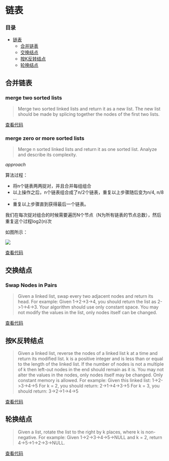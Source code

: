 # 链表

### 目录

- [链表](#链表)
    - [合并链表](#合并链表)
    - [交换结点](#交换结点)
    - [按K反转结点](#按K反转结点)
    - [轮换结点](#轮换结点)

## 合并链表

### merge two sorted lists
> Merge two sorted linked lists and return it as a new list.
The new list should be made by splicing together the nodes of
the first two lists.

[查看代码](https://github.com/blurty/algorithms/blob/master/linklist/merge.go#L11)

### merge zero or more sorted lists
> Merge n sorted linked lists and return it as one sorted list.
Analyze and describe its complexity.

*approach*

算法过程：

- 将n个链表两两捉对，并且合并每组组合
- 以上操作之后，n个链表组合成了n/2个链表，重复以上步骤随后变为n/4, n/8 ...
- 重复以上步骤直到获得最后一个链表。

我们在每次捉对组合的时候需要遍历N个节点（N为所有链表的节点总数），然后重复这个过程log2(n)次

如图所示：

![](https://github.com/blurty/markdownphotos/blob/master/algorithms/algorithm-merge_n_sorted_lists.png)

[查看代码](https://github.com/blurty/algorithms/blob/master/linklist/merge.go#L46)

## 交换结点

### Swap Nodes in Pairs
> Given a linked list, swap every two adjacent nodes and return its head.
  For example:
  Given 1->2->3->4, you should return the list as 2->1->4->3.
  Your algorithm should use only constant space. You may not modify the values in the list, only nodes itself can be changed.

[查看代码](https://github.com/blurty/algorithms/blob/master/linklist/merge.go#L75)

## 按K反转结点
> Given a linked list, reverse the nodes of a linked list k at a time and return its modified list.
  k is a positive integer and is less than or equal to the length of the linked list. If the number of nodes is not a multiple of k then left-out nodes in the end should remain as it is.
  You may not alter the values in the nodes, only nodes itself may be changed.
  Only constant memory is allowed.
  For example:
  Given this linked list: 1->2->3->4->5
  For k = 2, you should return: 2->1->4->3->5
  For k = 3, you should return: 3->2->1->4->5

[查看代码](https://github.com/blurty/algorithms/blob/master/linklist/merge.go#L90)

## 轮换结点
> Given a list, rotate the list to the right by k places, where k is non-negative.
  For example:
  Given 1->2->3->4->5->NULL and k = 2,
  return 4->5->1->2->3->NULL.

[查看代码](https://github.com/blurty/algorithms/blob/master/linklist/merge.go#L113)